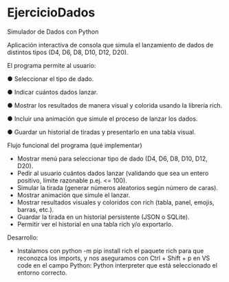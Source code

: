 # EjercicioDados
Simulador de Dados con Python

Aplicación interactiva de consola que simula el lanzamiento de 
dados de distintos tipos (D4, D6, D8, D10, D12, D20). 

El programa permite al usuario:

 ● Seleccionar el tipo de dado.

 ● Indicar cuántos dados lanzar.

 ● Mostrar los resultados de manera visual y colorida usando la librería rich.

 ● Incluir una animación que simule el proceso de lanzar los dados.

 ● Guardar un historial de tiradas y presentarlo en una tabla visual.

Flujo funcional del programa (qué implementar)

- Mostrar menú para seleccionar tipo de dado (D4, D6, D8, D10, D12, D20).
- Pedir al usuario cuántos dados lanzar (validando que sea un entero positivo, límite razonable p.ej. <= 100).
- Simular la tirada (generar números aleatorios según número de caras).
- Mostrar animación que simule el lanzar.
- Mostrar resultados visuales y coloridos con rich (tabla, panel, emojis, barras, etc.).
- Guardar la tirada en un historial persistente (JSON o SQLite).
- Permitir ver el historial en una tabla rich y/o exportarlo.

Desarrollo:

- Instalamos con python -m pip install rich el paquete rich para que reconozca los imports, y nos aseguramos
con Ctrl + Shift + p en VS code en el campo Python: Python interpreter que está seleccionado el entorno correcto.